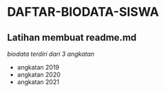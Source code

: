 DAFTAR-BIODATA-SISWA
==
Latihan membuat readme.md
--
*biodata terdiri dari 3 angkatan*
- angkatan 2019
- angkatan 2020
- angkatan 2021
